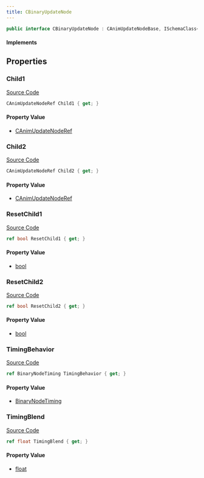 ```yaml
---
title: CBinaryUpdateNode
---
```


```csharp
public interface CBinaryUpdateNode : CAnimUpdateNodeBase, ISchemaClass<CAnimUpdateNodeBase>, ISchemaClass<CBinaryUpdateNode>, ISchemaField, ISchemaClass, INativeHandle
```

#### Implements

## Properties

### Child1

[Source Code](https://github.com/swiftly-solution/swiftlys2/blob/main/managed/src/SwiftlyS2.Generated/Schemas/Interfaces/CBinaryUpdateNode.cs#L17)

```csharp
CAnimUpdateNodeRef Child1 { get; }
```

#### Property Value

- [CAnimUpdateNodeRef](/docs/api/shared/schemadefinitions/canimupdatenoderef)

### Child2

[Source Code](https://github.com/swiftly-solution/swiftlys2/blob/main/managed/src/SwiftlyS2.Generated/Schemas/Interfaces/CBinaryUpdateNode.cs#L19)

```csharp
CAnimUpdateNodeRef Child2 { get; }
```

#### Property Value

- [CAnimUpdateNodeRef](/docs/api/shared/schemadefinitions/canimupdatenoderef)

### ResetChild1

[Source Code](https://github.com/swiftly-solution/swiftlys2/blob/main/managed/src/SwiftlyS2.Generated/Schemas/Interfaces/CBinaryUpdateNode.cs#L25)

```csharp
ref bool ResetChild1 { get; }
```

#### Property Value

- [bool](https://learn.microsoft.com/dotnet/api/system.boolean)

### ResetChild2

[Source Code](https://github.com/swiftly-solution/swiftlys2/blob/main/managed/src/SwiftlyS2.Generated/Schemas/Interfaces/CBinaryUpdateNode.cs#L27)

```csharp
ref bool ResetChild2 { get; }
```

#### Property Value

- [bool](https://learn.microsoft.com/dotnet/api/system.boolean)

### TimingBehavior

[Source Code](https://github.com/swiftly-solution/swiftlys2/blob/main/managed/src/SwiftlyS2.Generated/Schemas/Interfaces/CBinaryUpdateNode.cs#L21)

```csharp
ref BinaryNodeTiming TimingBehavior { get; }
```

#### Property Value

- [BinaryNodeTiming](/docs/api/shared/schemadefinitions/binarynodetiming)

### TimingBlend

[Source Code](https://github.com/swiftly-solution/swiftlys2/blob/main/managed/src/SwiftlyS2.Generated/Schemas/Interfaces/CBinaryUpdateNode.cs#L23)

```csharp
ref float TimingBlend { get; }
```

#### Property Value

- [float](https://learn.microsoft.com/dotnet/api/system.single)

